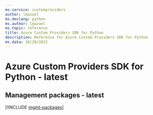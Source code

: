 ```yaml
---
ms.service: customproviders
author: lmazuel
ms.devlang: python
ms.author: lmazuel
ms.topic: reference
title: Azure Custom Providers SDK for Python
description: Reference for Azure Custom Providers SDK for Python
ms.data: 10/28/2022
---
```

# Azure Custom Providers SDK for Python - latest

## Management packages - latest
[!INCLUDE [mgmt-packages](custom-providers-mgmt-index.md)]